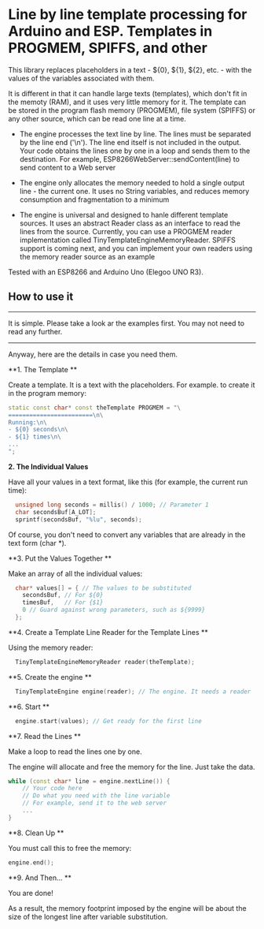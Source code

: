 # Line by line template processing for Arduino and ESP. Templates in PROGMEM, SPIFFS, and other

This library replaces placeholders in a text - ${0}, ${1}, ${2}, etc. - with the values of the variables associated with them.

It is different in that it can handle large texts (templates), which don't fit in the memoty (RAM), and it uses very little memory for it. The template can be stored in the program flash memory (PROGMEM), file system (SPIFFS) or any other source, which can be read one line at a time.

- The engine processes the text line by line. The lines must be separated by the line end ('\n'). The line end itself is not included in the output. Your code obtains the lines one by one in a loop and sends them to the destination. For example, ESP8266WebServer::sendContent(line) to send content to a Web server

- The engine only allocates the memory needed to hold a single output line - the current one. It uses no String variables, and reduces memory consumption and fragmentation to a minimum

- The engine is universal and designed to hanle different template sources. It uses an abstract Reader class as an interface to read the lines from the source. Currently, you can use a PROGMEM reader implementation called TinyTemplateEngineMemoryReader. SPIFFS support is coming next, and you can implement your own readers using the memory reader source as an example

Tested with an ESP8266 and Arduino Uno (Elegoo UNO R3).

## How to use it

---
It is simple. Please take a look ar the examples first. You may not need to read any further.

---


Anyway, here are the details in case you need them.


**1. The Template **

Create a template. It is a text with the placeholders. For example. to create it in the program memory:
```c++
static const char* const theTemplate PROGMEM = "\
========================\n\
Running:\n\
- ${0} seconds\n\
- ${1} times\n\
...
";
```
**2. The Individual Values**

Have all your values in a text format, like this (for example, the current run time):
```c++
  unsigned long seconds = millis() / 1000; // Parameter 1
  char secondsBuf[A_LOT];
  sprintf(secondsBuf, "%lu", seconds);
```

Of course, you don't need to convert any variables that are already in the text form (char *).


**3. Put the Values Together **

Make an array of all the individual values:
```c++
  char* values[] = { // The values to be substituted
    secondsBuf, // For ${0}
    timesBuf,   // For {$1}
    0 // Guard against wrong parameters, such as ${9999}
  };
```

**4. Create a Template Line Reader for the Template Lines **

Using the memory reader:
```c++
  TinyTemplateEngineMemoryReader reader(theTemplate);
```

**5. Create the engine **

```c++
  TinyTemplateEngine engine(reader); // The engine. It needs a reader
```


**6. Start **

```c++
  engine.start(values); // Get ready for the first line
```

**7. Read the Lines **

Make a loop to read the lines one by one.

The engine will allocate and free the memory for the line. Just take the data.

```c++
while (const char* line = engine.nextLine()) {
    // Your code here
    // Do what you need with the line variable
    // For example, send it to the web server
    ...
}
```

**8. Clean Up **

You must call this to free the memory:
```c++
engine.end();
```

**9. And Then... **

You are done!


As a result, the memory footprint imposed by the engine will be about the size of the longest line after variable substitution.
